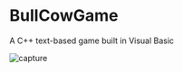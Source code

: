 # BullCowGame
A C++ text-based game built in Visual Basic

![capture](https://user-images.githubusercontent.com/24993404/37701822-b34dbae4-2cad-11e8-8d7c-755d284b4b53.JPG)
